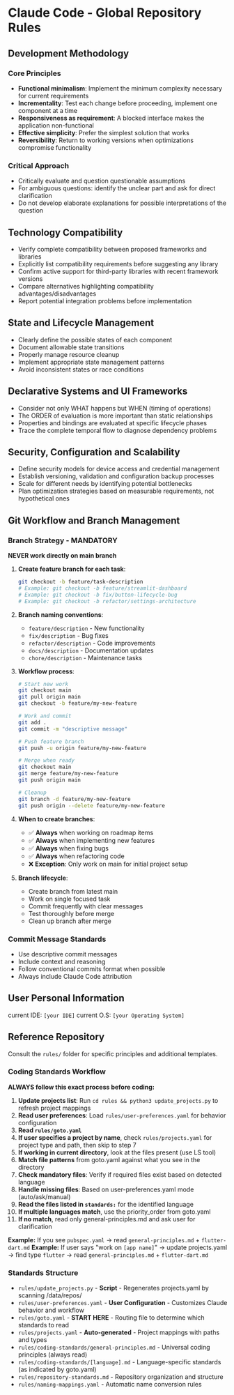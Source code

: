 # Claude Code - Global Repository Rules

## Development Methodology

### Core Principles
- **Functional minimalism**: Implement the minimum complexity necessary for current requirements
- **Incrementality**: Test each change before proceeding, implement one component at a time
- **Responsiveness as requirement**: A blocked interface makes the application non-functional
- **Effective simplicity**: Prefer the simplest solution that works
- **Reversibility**: Return to working versions when optimizations compromise functionality

### Critical Approach
- Critically evaluate and question questionable assumptions
- For ambiguous questions: identify the unclear part and ask for direct clarification
- Do not develop elaborate explanations for possible interpretations of the question

## Technology Compatibility
- Verify complete compatibility between proposed frameworks and libraries
- Explicitly list compatibility requirements before suggesting any library
- Confirm active support for third-party libraries with recent framework versions
- Compare alternatives highlighting compatibility advantages/disadvantages
- Report potential integration problems before implementation

## State and Lifecycle Management
- Clearly define the possible states of each component
- Document allowable state transitions
- Properly manage resource cleanup
- Implement appropriate state management patterns
- Avoid inconsistent states or race conditions

## Declarative Systems and UI Frameworks
- Consider not only WHAT happens but WHEN (timing of operations)
- The ORDER of evaluation is more important than static relationships
- Properties and bindings are evaluated at specific lifecycle phases
- Trace the complete temporal flow to diagnose dependency problems

## Security, Configuration and Scalability
- Define security models for device access and credential management
- Establish versioning, validation and configuration backup processes
- Scale for different needs by identifying potential bottlenecks
- Plan optimization strategies based on measurable requirements, not hypothetical ones

## Git Workflow and Branch Management

### Branch Strategy - MANDATORY
**NEVER work directly on main branch**

1. **Create feature branch for each task**:
   ```bash
   git checkout -b feature/task-description
   # Example: git checkout -b feature/streamlit-dashboard
   # Example: git checkout -b fix/button-lifecycle-bug
   # Example: git checkout -b refactor/settings-architecture
   ```

2. **Branch naming conventions**:
   - `feature/description` - New functionality
   - `fix/description` - Bug fixes
   - `refactor/description` - Code improvements
   - `docs/description` - Documentation updates
   - `chore/description` - Maintenance tasks

3. **Workflow process**:
   ```bash
   # Start new work
   git checkout main
   git pull origin main
   git checkout -b feature/my-new-feature
   
   # Work and commit
   git add .
   git commit -m "descriptive message"
   
   # Push feature branch
   git push -u origin feature/my-new-feature
   
   # Merge when ready
   git checkout main
   git merge feature/my-new-feature
   git push origin main
   
   # Cleanup
   git branch -d feature/my-new-feature
   git push origin --delete feature/my-new-feature
   ```

4. **When to create branches**:
   - ✅ **Always** when working on roadmap items
   - ✅ **Always** when implementing new features
   - ✅ **Always** when fixing bugs
   - ✅ **Always** when refactoring code
   - ❌ **Exception**: Only work on main for initial project setup

5. **Branch lifecycle**:
   - Create branch from latest main
   - Work on single focused task
   - Commit frequently with clear messages
   - Test thoroughly before merge
   - Clean up branch after merge

### Commit Message Standards
- Use descriptive commit messages
- Include context and reasoning
- Follow conventional commits format when possible
- Always include Claude Code attribution

## User Personal Information
current IDE: `[your IDE]`
current O.S: `[your Operating System]`

## Reference Repository
Consult the `rules/` folder for specific principles and additional templates.

### Coding Standards Workflow
**ALWAYS follow this exact process before coding:**

1. **Update projects list**: Run `cd rules && python3 update_projects.py` to refresh project mappings
2. **Read user preferences**: Load `rules/user-preferences.yaml` for behavior configuration
3. **Read `rules/goto.yaml`**
4. **If user specifies a project by name**, check `rules/projects.yaml` for project type and path, then skip to step 7
5. **If working in current directory**, look at the files present (use LS tool)
6. **Match file patterns** from goto.yaml against what you see in the directory
7. **Check mandatory files**: Verify if required files exist based on detected language
8. **Handle missing files**: Based on user-preferences.yaml mode (auto/ask/manual)
9. **Read the files listed in `standards:`** for the identified language
10. **If multiple languages match**, use the priority_order from goto.yaml
11. **If no match**, read only general-principles.md and ask user for clarification

**Example:** If you see `pubspec.yaml` → read `general-principles.md` + `flutter-dart.md`
**Example:** If user says "work on `[app name]`" → update projects.yaml → find type `flutter` → read `general-principles.md` + `flutter-dart.md`

### Standards Structure
- `rules/update_projects.py` - **Script** - Regenerates projects.yaml by scanning /data/repos/
- `rules/user-preferences.yaml` - **User Configuration** - Customizes Claude behavior and workflow
- `rules/goto.yaml` - **START HERE** - Routing file to determine which standards to read
- `rules/projects.yaml` - **Auto-generated** - Project mappings with paths and types
- `rules/coding-standards/general-principles.md` - Universal coding principles (always read)
- `rules/coding-standards/[language].md` - Language-specific standards (as indicated by goto.yaml)
- `rules/repository-standards.md` - Repository organization and structure
- `rules/naming-mappings.yaml` - Automatic name conversion rules
